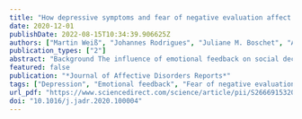 ```yaml
---
title: "How depressive symptoms and fear of negative evaluation affect feedback evaluation in social decision-making"
date: 2020-12-01
publishDate: 2022-08-15T10:34:39.906625Z
authors: ["Martin Weiß", "Johannes Rodrigues", "Juliane M. Boschet", "Andre Pittig", "Patrick Mussel", "Johannes Hewig"]
publication_types: ["2"]
abstract: "Background The influence of emotional feedback on social decision-making situations is an omnipresent part of social interaction. Complementing existing research on the impact of approach- and avoidance-related personality traits, we examined the role of sub-clinical depression and fear of negative social evaluation in a modified ultimatum game. Methods Different proposer identities reacted with distinct affective facial expressions to the acceptance and rejection of monetary offers in the ultimatum game. Facial expressions of proposers were relevant for depression and anxiety: A smile in response to acceptance or angry and sad feedback in response to rejection. Results People with higher symptoms of depression rejected more offers when the offer magnitude increased. Both, individuals with symptoms of depression and fear of negative evaluation approached sad feedback by rejecting more offers. At the neural level, positive emotional feedback (i.e., a smiling face) was linked to a reward positivity, which did not occur in participants with higher symptoms of depression. Limitations Since our paradigm implies a decision-dependent feedback pattern, the negative feedback might have been expected and was therefore not perceived as particularly relevant. Conclusions The results indicate specific behavioral as well as neural reaction patterns, which can be used especially for an initial subclinical identification of depression."
featured: false
publication: "*Journal of Affective Disorders Reports*"
tags: ["Depression", "Emotional feedback", "Fear of negative evaluation", "Reward processing", "Ultimatum game"]
url_pdf: "https://www.sciencedirect.com/science/article/pii/S2666915320300044"
doi: "10.1016/j.jadr.2020.100004"
---
```


